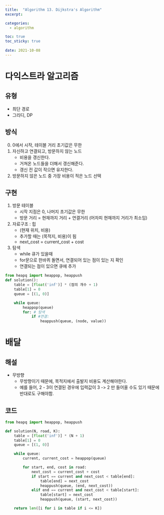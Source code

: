 ```yaml
---
title:  "Algorithm 13. Dijkstra's Algorithm"
excerpt:

categories:
  - algorithm

toc: true
toc_sticky: true
 
date: 2021-10-08
---
```


# 다익스트라 알고리즘

## 유형

-   최단 경로
-   그리디, DP

## 방식

0.  0에서 시작, 테이블 거리 초기값은 무한
1.  자신하고 연결되고, 방문하지 않는 노드
    -   비용을 갱신한다.
    -   거쳐온 노드들을 더해서 갱신해준다.
    -   갱신 전 값이 작으면 유지한다.
2.  방문하지 않은 노드 중 가장 비용이 적은 노드 선택

## 구현

1.  방문 테이블
    -   시작 지점은 0, 나머지 초기값은 무한
    -   방문 거리 = 현재까지 거리 + 연결거리 (어차피 현재까지 거리가 최소임)
2.  자료구조 : 힙
    -   (현재 위치, 비용)
    -   추가할 때는 (목적지, 비용)이 됨
    -   next\_cost = current\_cost + cost
3.  탐색
    -   while 큐가 있을때
    -   for문으로 한바퀴 돌면서, 연결되어 있는 점이 있는 지 확인
    -   연결되는 점이 있으면 큐에 추가

```python
from heapq import heappop, heappush
def solution():
    table = [float('inf')] * (점의 개수 + 1)
    table[1] = 0
    queue = [(1, 0)]

    while queue:
        heappop(queue)
        for: # 탐색
            if #연결:
                heappush(queue, (node, value))
```

# 배달

## 해설

-   무방향
    -   무방향이기 때문에, 목적지에서 출발지 비용도 계산해야한다.
    -   예를 들어, 2 - 3이 연결된 경우에 입력값이 3 -> 2 만 들어올 수도 있기 때문에 반대로도 구해야함.

## 코드

```python
from heapq import heappop, heappush

def solution(N, road, K):
    table = [float('inf')] * (N + 1)
    table[1] = 0
    queue = [(1, 0)]

    while queue:
        current, current_cost = heappop(queue)

        for start, end, cost in road:
            next_cost = current_cost + cost
            if start == current and next_cost < table[end]:
                table[end] = next_cost
                heappush(queue, (end, next_cost))
            elif end == current and next_cost < table[start]:
                table[start] = next_cost
                heappush(queue, (start, next_cost))

    return len([i for i in table if i <= K])
```